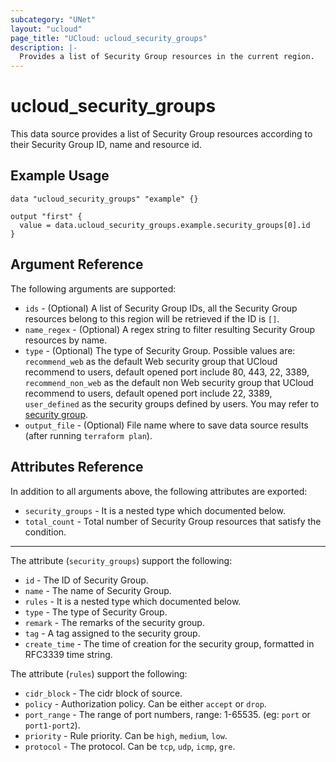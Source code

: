 ```yaml
---
subcategory: "UNet"
layout: "ucloud"
page_title: "UCloud: ucloud_security_groups"
description: |-
  Provides a list of Security Group resources in the current region.
---
```


# ucloud_security_groups

This data source provides a list of Security Group resources according to their Security Group ID, name and resource id.

## Example Usage

```hcl
data "ucloud_security_groups" "example" {}

output "first" {
  value = data.ucloud_security_groups.example.security_groups[0].id
}
```

## Argument Reference

The following arguments are supported:

* `ids` - (Optional) A list of Security Group IDs, all the Security Group resources belong to this region will be retrieved if the ID is `[]`.
* `name_regex` - (Optional) A regex string to filter resulting Security Group resources by name.
* `type` - (Optional) The type of Security Group. Possible values are: `recommend_web` as the default Web security group that UCloud recommend to users, default opened port include 80, 443, 22, 3389, `recommend_non_web` as the default non Web security group that UCloud recommend to users, default opened port include 22, 3389, `user_defined` as the security groups defined by users. You may refer to [security group](https://docs.ucloud.cn/network/firewall/firewall.html).
* `output_file` - (Optional) File name where to save data source results (after running `terraform plan`).

## Attributes Reference

In addition to all arguments above, the following attributes are exported:

* `security_groups` - It is a nested type which documented below.
* `total_count` - Total number of Security Group resources that satisfy the condition.

- - -

The attribute (`security_groups`) support the following:

* `id` - The ID of Security Group.
* `name` - The name of Security Group.
* `rules` - It is a nested type which documented below.
* `type` - The type of Security Group.
* `remark` - The remarks of the security group.
* `tag` - A tag assigned to the security group.
* `create_time` - The time of creation for the security group, formatted in RFC3339 time string.

The attribute (`rules`) support the following:

* `cidr_block` - The cidr block of source.
* `policy` - Authorization policy. Can be either `accept` or `drop`.
* `port_range` - The range of port numbers, range: 1-65535. (eg: `port` or `port1-port2`).
* `priority` - Rule priority. Can be `high`, `medium`, `low`.
* `protocol` - The protocol. Can be `tcp`, `udp`, `icmp`, `gre`.
